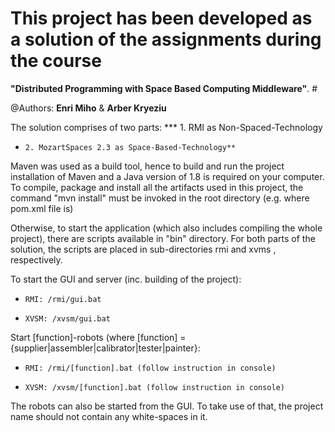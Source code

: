 # This project has been developed as a solution of the assignments during the course
**"Distributed Programming with Space Based Computing Middleware"**. #

@Authors: **Enri Miho** & **Arber Kryeziu**


The solution comprises of two parts:
    *** 1. RMI as Non-Spaced-Technology
*     2. MozartSpaces 2.3 as Space-Based-Technology**

Maven was used as a build tool, hence to build and run the project installation of Maven and a Java version of 1.8 is required on your computer.
To compile, package and install all the artifacts used in this project, the command "mvn install" must be invoked in the root directory (e.g. where pom.xml file is)

Otherwise, to start the application (which also includes compiling the whole project), there are scripts available in "bin" directory.
For both parts of the solution, the scripts are placed in sub-directories rmi and xvms , respectively.



To start the GUI and server (inc. building of the project):

*     RMI: /rmi/gui.bat
*     XVSM: /xvsm/gui.bat

Start [function]-robots (where [function] = {supplier|assembler|calibrator|tester|painter}:

*     RMI: /rmi/[function].bat (follow instruction in console)
*     XVSM: /xvsm/[function].bat (follow instruction in console)


The robots can also be started from the GUI. To take use of that, the project name should not contain any white-spaces in it.